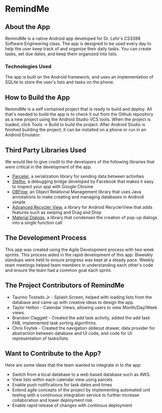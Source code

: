 # RemindMe

## About the App

RemindMe is a native Android app developed for Dr. Lehr's CS3398 Software Engineering class. 
The app is designed to be used every day to help the user keep track of and organize their daily
tasks. You can create tasks, set due dates, and keep them organized into lists.

### Technologies Used
The app is built on the Android framework, and uses an implementation of SQLite to store the user's
lists and tasks on the phone. 

## How to Build the App

RemindMe is a self contained project that is ready to build and deploy. All that's needed to
build the app is to check it out from the Github repository as a new project using the 
Android Studio VCS tools. When the project is loaded, click Tools -> Build to build the project. 
After Android Studio is finished building the project, it can be installed on a phone or run in
an Android Emulator.

## Third Party Libraries Used
We would like to give credit to the developers of the following libraries that were critical in the
development of the app.


* [Parceler](https://github.com/johncarl81/parceler), a serialization library for sending data between activities
* [Stetho](http://facebook.github.io/stetho/), a debugging bridge developed by Facebook that makes it easy to inspect your app with Google Chrome
* [DBFlow](https://github.com/Raizlabs/DBFlow), an Object Relational Management library that uses Java annotations to make creating and managing databases in Android simple
* [Advanced Recycler View](https://github.com/h6ah4i/android-advancedrecyclerview), a library for Android RecyclerView that adds features such as swiping and Drag and Drop
* [Material Dialogs](https://github.com/afollestad/material-dialogs), a library that condenses the creation of pop-up dialogs into a single function call

## The Development Process 
This app was created using the Agile Development process with two week sprints. This process aided in the rapid development of this app. 
Biweekly standups were held to ensure progress was kept at a steady pace. Weekly team meetings helped team members in understanding
each other's code and ensure the team had a common goal each sprint. 


## The Project Contributors of RemindMe
* Taurino Tostado Jr - Splash Screen, helped with loading lists from the database and came up with creative ideas to design the app.
* Taylor Helton - Calendar Views, allowing users to view Month/Day/Week views.
* Brandon Claggett - Created the add task activity, added the add task FAB, implemented task sorting algorithms. 
* Chris Foytek - Created the navigation slideout drawer, data provider for abstraction between database and UI code, and code for UI representation of tasks/lists.


## Want to Contribute to the App?
 Here are some ideas that the team wanted to integrate in to the app:
 * Switch from a local database to a web based database such as AWS.
 * View lists within each calendar view using parcels 
 * Enable push notifications for task dates and times
 * Extend agile concepts of the project by implementing automated unit testing with a continuous integration service to further increase collaboration and lower deployment risk
 * Enable rapid release of changes with continous deployment
 
